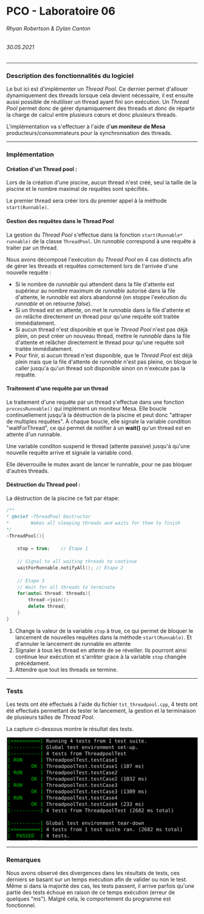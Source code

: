 # PCO - Laboratoire 06

###### Rhyan Robertson & Dylan Canton

###### 30.05.2021

---

### Description des fonctionnalités du logiciel

Le but ici est d'implémenter un *Thread Pool*. Ce dernier permet d'allouer dynamiquement des threads lorsque cela devient nécessaire, il est ensuite aussi possible de réutiliser un thread ayant fini son exécution. Un *Thread Pool* permet donc de gérer dynamiquement des threads et donc de répartir la charge de calcul entre plusieurs cœurs et donc plusieurs threads. 

L'implémentation va s'effectuer à l'aide d'**un moniteur de Mesa** producteurs/consommateurs pour la synchronisation des threads. 

---

### Implémentation

#### Création d'un Thread pool :

Lors de la création d'une piscine, aucun thread n'est créé, seul la taille de la piscine et le nombre maximal de requêtes sont spécifiés.

Le premier thread sera créer lors du premier appel à la méthode `start(Runnable)`.


#### Gestion des requêtes dans le Thread Pool

La gestion du *Thread Pool* s'effectue dans la fonction `start(Runnable* runnable)` de la classe `ThreadPool`. Un *runnable* correspond à une requête à traiter par un thread.

Nous avons décomposé l'exécution du *Thread Pool* en 4 cas distincts afin de gérer les threads et requêtes correctement lors de l'arrivée d'une nouvelle requête : 

* Si le nombre de *runnable* qui attendent dans la file d'attente est supérieur au nombre maximum de *runnable* autorisé dans la file d'attente, le *runnable* est alors abandonné (on stoppe l'exécution du *runnable* et on retourne *false*).
* Si un thread est en attente, on met le *runnable* dans la file d'attente et on relâche directement un thread pour qu'une requête soit traitée immédiatement. 
* Si aucun thread n'est disponible et que le *Thread Pool* n'est pas déjà plein, on peut créer un nouveau thread, mettre le *runnable* dans la file d'attente et relâcher directement le thread pour qu'une requête soit traitée immédiatement. 
* Pour finir, si aucun thread n'est disponible, que le *Thread Pool* est déjà plein mais que la file d'attente de *runnable* n'est pas pleine, on bloque le caller jusqu'a qu'un thread soit disponible sinon on n'exécute pas la requête.

#### Traitement d'une requête par un thread

Le traitement d'une requête par un thread s'effectue dans une fonction `processRunnable()` qui implément un moniteur Mesa. 
Elle boucle continuellement jusqu'à la déstruction de la piscine et peut donc "attraper de multiples requêtes". À chaque boucle, elle signale la variable condition "waitForThread", ce qui permet de notifier à un **wait()** qu'un thread est en attente d'un runnable.

Une variable conditon suspend le thread (attente passive)  jusqu'à qu'une nouvelle requête arrive et signale la variable cond.

Elle déverrouille le mutex avant de lancer le runnable, pour ne pas bloquer d'autres threads.

#### Déstruction du Thread pool :

La déstruction de la piscine ce fait par étape:
```c++
/**
* @brief ~ThreadPool Destructor
*        Wakes all sleeping threads and waits for them to finish
*/
~ThreadPool(){

	stop = true;	// Étape 1

    // Signal to all waiting threads to continue
    waitForRunnable.notifyAll(); // Étape 2

    // Étape 3
    // Wait for all threads to terminate
    for(auto& thread: threads){
        thread->join();
        delete thread;
    }
}
```

1. Change la valeur de la variable `stop` à true, ce qui permet de bloquer le lancement de nouvelles requêtes dans la méthode `start(Runnable)`. Et d'annuler le lancement de runnable en attente
2. Signaler à tous les thread en attente de se réveiller. Ils pourront ainsi continue leur exécution et s'arrêter grace à la variable `stop` changée précédament.
3. Attendre que tout les threads se termine.

---

### Tests

Les tests ont été effectués à l'aide du fichier `tst_threadpool.cpp`, 4 tests ont été effectués permettant de tester le lancement, la gestion et la terminaison de plusieurs tailles de *Thread Pool*.

La capture ci-dessous montre le résultat des tests. 

![tests](media/tests.PNG)



---

### Remarques

Nous avons observé des divergences dans les résultats de tests, ces derniers se basant sur un temps exécution afin de valider ou non le test. Même si dans la majorité des cas, les tests passent, il arrive parfois qu'une partie des tests échoue en raison de ce temps exécution (erreur de quelques "ms"). Malgré cela, le comportement du programme est fonctionnel. 
